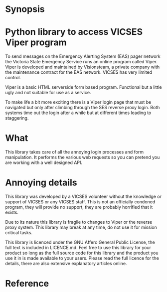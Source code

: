 # Synopsis



# Python library to access VICSES Viper program

To send messages on the Emergency Alerting System (EAS) pager network the
Victoria State Emergency Service runs an online program called Viper.
Viper is developed and maintained by Visionsteam, a private company with
the maintenance contract for the EAS network. VICSES has very limited control.

Viper is a basic HTML serverside form based program. Functional but a little
ugly and not suitable for use as a service.

To make life a bit more exciting there is a Viper login page that must be navigated but only after climbing through the SES reverse proxy login. Both systems time out the login after a while but at different times leading to staggering.

# What

This library takes care of all the annoying login processes and form manipulation. It performs the various web requests so you can pretend you are working with a well designed API.

# Annoying details

This library was developed by a VICSES volunteer without the knowledge or support of VICSES or any VICSES staff. This is not an officially condoned program, they will provide no support, they are probably horrified that it exists.

Due to its nature this library is fragile to changes to Viper or the reverse proxy system. This library may break at any time, do not use it for mission critical tasks.

This library is licenced under the GNU Affero General Public License, the full text is included in LICENCE.md.  Feel free to use this library for your product so long as the full source code for this library and the product you use it in is made available to your users.  Please read the full licence for the details, there are also extensive explanatory articles online.

# Reference


